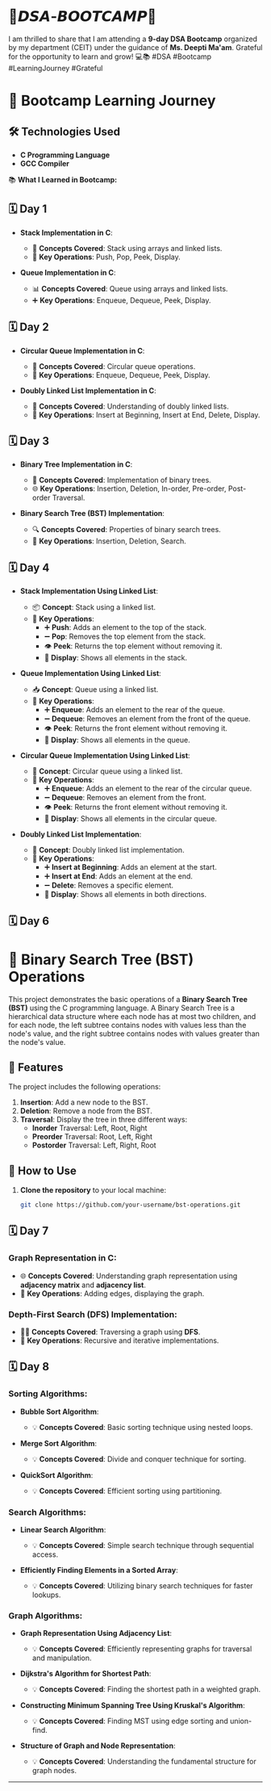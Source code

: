 <h1>🚀𝘿𝙎𝘼-𝘽𝙊𝙊𝙏𝘾𝘼𝙈𝙋🚀</h1> 

I am thrilled to share that I am attending a **9-day DSA Bootcamp** organized by my department (CEIT) under the guidance of **Ms. Deepti Ma'am**. Grateful for the opportunity to learn and grow! 💻📚
#DSA #Bootcamp #LearningJourney #Grateful

# 🌟 Bootcamp Learning Journey

## 🛠️ Technologies Used
- **C Programming Language**
- **GCC Compiler**

📚 **What I Learned in Bootcamp:**

## 🗓️ Day 1
- **Stack Implementation in C**: 
  - 🥇 **Concepts Covered**: Stack using arrays and linked lists.
  - 🔄 **Key Operations**: Push, Pop, Peek, Display.

- **Queue Implementation in C**:
  - 📊 **Concepts Covered**: Queue using arrays and linked lists.
  - ➕ **Key Operations**: Enqueue, Dequeue, Peek, Display.

## 🗓️ Day 2
- **Circular Queue Implementation in C**:
  - 🔄 **Concepts Covered**: Circular queue operations.
  - 🔄 **Key Operations**: Enqueue, Dequeue, Peek, Display.

- **Doubly Linked List Implementation in C**:
  - 🔗 **Concepts Covered**: Understanding of doubly linked lists.
  - 🔄 **Key Operations**: Insert at Beginning, Insert at End, Delete, Display.

## 🗓️ Day 3
- **Binary Tree Implementation in C**:
  - 🌳 **Concepts Covered**: Implementation of binary trees.
  - 🌐 **Key Operations**: Insertion, Deletion, In-order, Pre-order, Post-order Traversal.

- **Binary Search Tree (BST) Implementation**:
  - 🔍 **Concepts Covered**: Properties of binary search trees.
  - 🔄 **Key Operations**: Insertion, Deletion, Search.

## 🗓️ Day 4
- **Stack Implementation Using Linked List**: 
  - 📦 **Concept**: Stack using a linked list.
  - 🔑 **Key Operations**:
    - ➕ **Push**: Adds an element to the top of the stack.
    - ➖ **Pop**: Removes the top element from the stack.
    - 👁️ **Peek**: Returns the top element without removing it.
    - 📜 **Display**: Shows all elements in the stack.

- **Queue Implementation Using Linked List**:
  - 📥 **Concept**: Queue using a linked list.
  - 🔑 **Key Operations**:
    - ➕ **Enqueue**: Adds an element to the rear of the queue.
    - ➖ **Dequeue**: Removes an element from the front of the queue.
    - 👁️ **Peek**: Returns the front element without removing it.
    - 📜 **Display**: Shows all elements in the queue.

- **Circular Queue Implementation Using Linked List**:
  - 🔄 **Concept**: Circular queue using a linked list.
  - 🔑 **Key Operations**:
    - ➕ **Enqueue**: Adds an element to the rear of the circular queue.
    - ➖ **Dequeue**: Removes an element from the front.
    - 👁️ **Peek**: Returns the front element without removing it.
    - 📜 **Display**: Shows all elements in the circular queue.

- **Doubly Linked List Implementation**:
  - 🔗 **Concept**: Doubly linked list implementation.
  - 🔑 **Key Operations**:
    - ➕ **Insert at Beginning**: Adds an element at the start.
    - ➕ **Insert at End**: Adds an element at the end.
    - ➖ **Delete**: Removes a specific element.
    - 📜 **Display**: Shows all elements in both directions.

## 🗓️ Day 6

# 🌳 Binary Search Tree (BST) Operations 

This project demonstrates the basic operations of a **Binary Search Tree (BST)** using the C programming language. A Binary Search Tree is a hierarchical data structure where each node has at most two children, and for each node, the left subtree contains nodes with values less than the node's value, and the right subtree contains nodes with values greater than the node's value.

## 🚀 Features  
The project includes the following operations:
1. **Insertion**: Add a new node to the BST.
2. **Deletion**: Remove a node from the BST.
3. **Traversal**: Display the tree in three different ways:
   - **Inorder** Traversal: Left, Root, Right
   - **Preorder** Traversal: Root, Left, Right
   - **Postorder** Traversal: Left, Right, Root

## 🔧 How to Use

1. **Clone the repository** to your local machine:
   ```bash
   git clone https://github.com/your-username/bst-operations.git

## 🗓️ Day 7
### Graph Representation in C:
- 🌐 **Concepts Covered**: Understanding graph representation using **adjacency matrix** and **adjacency list**.
- 🔄 **Key Operations**: Adding edges, displaying the graph.

### Depth-First Search (DFS) Implementation:
- 🧗‍♂️ **Concepts Covered**: Traversing a graph using **DFS**.
- 🔄 **Key Operations**: Recursive and iterative implementations.

## 🗓️ Day 8
### Sorting Algorithms:
- **Bubble Sort Algorithm**:
  - 💡 **Concepts Covered**: Basic sorting technique using nested loops.

- **Merge Sort Algorithm**:
  - 💡 **Concepts Covered**: Divide and conquer technique for sorting.
  
- **QuickSort Algorithm**:
  - 💡 **Concepts Covered**: Efficient sorting using partitioning.

### Search Algorithms:
- **Linear Search Algorithm**:
  - 💡 **Concepts Covered**: Simple search technique through sequential access.

- **Efficiently Finding Elements in a Sorted Array**:
  - 💡 **Concepts Covered**: Utilizing binary search techniques for faster lookups.

### Graph Algorithms:
- **Graph Representation Using Adjacency List**:
  - 💡 **Concepts Covered**: Efficiently representing graphs for traversal and manipulation.

- **Dijkstra's Algorithm for Shortest Path**:
  - 💡 **Concepts Covered**: Finding the shortest path in a weighted graph.

- **Constructing Minimum Spanning Tree Using Kruskal's Algorithm**:
  - 💡 **Concepts Covered**: Finding MST using edge sorting and union-find.

- **Structure of Graph and Node Representation**:
  - 💡 **Concepts Covered**: Understanding the fundamental structure for graph nodes.

---
